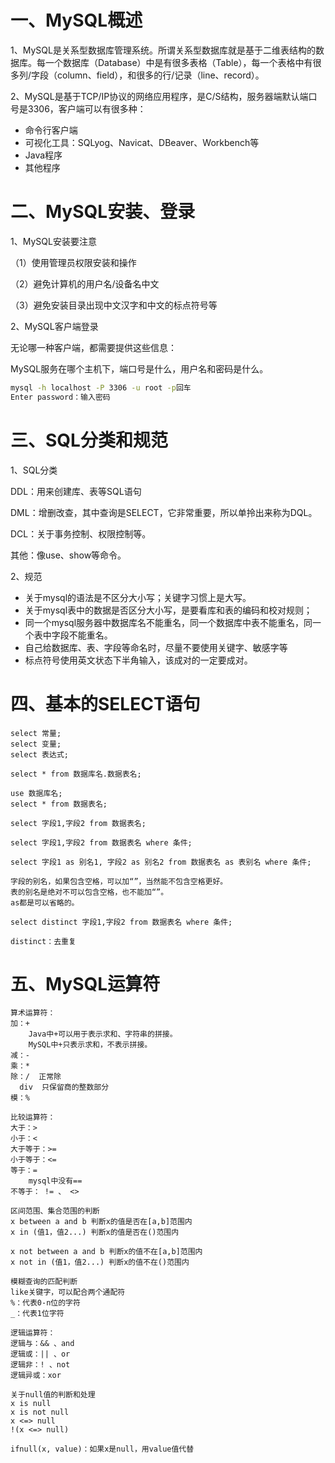 # 一、MySQL概述

1、MySQL是关系型数据库管理系统。所谓关系型数据库就是基于二维表结构的数据库。每一个数据库（Database）中是有很多表格（Table），每一个表格中有很多列/字段（column、field），和很多的行/记录（line、record）。



2、MySQL是基于TCP/IP协议的网络应用程序，是C/S结构，服务器端默认端口号是3306，客户端可以有很多种：

- 命令行客户端
- 可视化工具：SQLyog、Navicat、DBeaver、Workbench等
- Java程序
- 其他程序



# 二、MySQL安装、登录

1、MySQL安装要注意

（1）使用管理员权限安装和操作

（2）避免计算机的用户名/设备名中文

（3）避免安装目录出现中文汉字和中文的标点符号等



2、MySQL客户端登录

无论哪一种客户端，都需要提供这些信息：

MySQL服务在哪个主机下，端口号是什么，用户名和密码是什么。

```cmd
mysql -h localhost -P 3306 -u root -p回车
Enter password：输入密码
```



# 三、SQL分类和规范

1、SQL分类

DDL：用来创建库、表等SQL语句

DML：增删改查，其中查询是SELECT，它非常重要，所以单拎出来称为DQL。

DCL：关于事务控制、权限控制等。

其他：像use、show等命令。



2、规范

- 关于mysql的语法是不区分大小写；关键字习惯上是大写。
- 关于mysql表中的数据是否区分大小写，是要看库和表的编码和校对规则；
- 同一个mysql服务器中数据库名不能重名，同一个数据库中表不能重名，同一个表中字段不能重名。
- 自己给数据库、表、字段等命名时，尽量不要使用关键字、敏感字等
- 标点符号使用英文状态下半角输入，该成对的一定要成对。



# 四、基本的SELECT语句

```mysql
select 常量;
select 变量;
select 表达式;
```

```mysql
select * from 数据库名.数据表名;

use 数据库名;
select * from 数据表名;
```

```mysql
select 字段1,字段2 from 数据表名;
```

```mysql
select 字段1,字段2 from 数据表名 where 条件;
```

```mysql
select 字段1 as 别名1, 字段2 as 别名2 from 数据表名 as 表别名 where 条件;

字段的别名，如果包含空格，可以加“”，当然能不包含空格更好。
表的别名是绝对不可以包含空格，也不能加“”。
as都是可以省略的。
```

```mysql
select distinct 字段1,字段2 from 数据表名 where 条件;

distinct：去重复
```



# 五、MySQL运算符

```mysql
算术运算符：
加：+
	Java中+可以用于表示求和、字符串的拼接。
	MySQL中+只表示求和，不表示拼接。
减：-
乘：*
除：/  正常除
  div  只保留商的整数部分
模：%
```

```mysql
比较运算符：
大于：>
小于：<
大于等于：>=
小于等于：<=
等于：=
	mysql中没有==
不等于： != 、 <>
```

```mysql
区间范围、集合范围的判断
x between a and b 判断x的值是否在[a,b]范围内
x in (值1，值2...) 判断x的值是否在()范围内

x not between a and b 判断x的值不在[a,b]范围内
x not in (值1，值2...) 判断x的值不在()范围内
```

```mysql
模糊查询的匹配判断
like关键字，可以配合两个通配符
%：代表0-n位的字符
_：代表1位字符
```

```mysql
逻辑运算符：
逻辑与：&& 、and
逻辑或：|| 、or
逻辑非：! 、not
逻辑异或：xor
```

```mysql
关于null值的判断和处理
x is null
x is not null
x <=> null
!(x <=> null)

ifnull(x, value)：如果x是null，用value值代替
```





